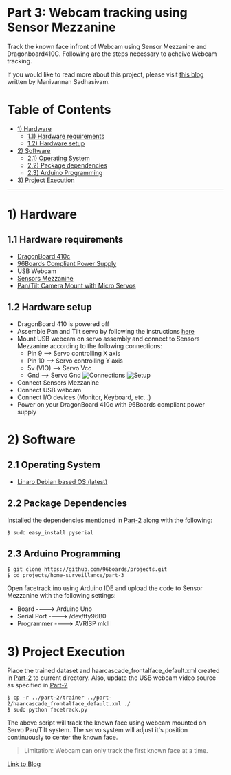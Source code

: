 # Part 3: Webcam tracking using Sensor Mezzanine

Track the known face infront of Webcam using Sensor Mezzanine and Dragonboard410C. Following are the steps necessary to acheive Webcam tracking.

If you would like to read more about this project, please visit [this blog](http://www.96boards.org/blog/part-3-home-surveillance-project-96boards/) written by Manivannan Sadhasivam.


# Table of Contents

- [1) Hardware](#1-hardware)
   - [1.1) Hardware requirements](#11-hardware-requirements)
   - [1.2) Hardware setup](#12-hardware-setup)
- [2) Software](#2-software)   
   - [2.1) Operating System](#21-operating-system)
   - [2.2) Package dependencies](#22-package-dependencies)
   - [2.3) Arduino Programming](#23-arduino-programming)
- [3) Project Execution](#3-project-execution)

***

# 1) Hardware

## 1.1 Hardware requirements

- [DragonBoard 410c](http://www.96boards.org/product/dragonboard410c/)
- [96Boards Compliant Power Supply](http://www.96boards.org/product/power/)
- USB Webcam
- [Sensors Mezzanine](http://www.96boards.org/product/sensors-mezzanine/)
- [Pan/Tilt Camera Mount with Micro Servos](https://www.arrow.com/en/products/1967/adafruit-industries)

## 1.2 Hardware setup

- DragonBoard 410 is powered off
- Assemble Pan and Tilt servo by following the instructions [here](https://learn.adafruit.com/mini-pan-tilt-kit-assembly/getting-started)
- Mount USB webcam on servo assembly and connect to Sensors Mezzanine according to the following connections:
  - Pin 9   —-> Servo controlling X axis
  - Pin 10  —-> Servo controlling Y axis
  - 5v (VIO)      —-> Servo Vcc
  - Gnd     —-> Servo Gnd
  ![Connections](https://github.com/OlllllllO/projects/blob/master/home_surveillance/part-3/Home-Surveillance-part3-connections.jpg)
  ![Setup](https://github.com/OlllllllO/projects/blob/master/home_surveillance/part-3/Home-Surveillance-setup.jpg)
- Connect Sensors Mezzanine
- Connect USB webcam 
- Connect I/O devices (Monitor, Keyboard, etc...)
- Power on your DragonBoard 410c with 96Boards compliant power supply

# 2) Software

## 2.1 Operating System

- [Linaro Debian based OS (latest)](https://github.com/96boards/documentation/blob/master/ConsumerEdition/DragonBoard-410c/Downloads/Debian.md)

## 2.2 Package Dependencies
 
Installed the dependencies mentioned in [Part-2](../part-2) along with the following:

``` shell
$ sudo easy_install pyserial
```
## 2.3 Arduino Programming

``` shell
$ git clone https://github.com/96boards/projects.git
$ cd projects/home-surveillance/part-3
```
Open facetrack.ino using Arduino IDE and upload the code to Sensor Mezzanine with the following settings:

* Board 	       ----> Arduino Uno
* Serial Port    ----> /dev/tty96B0
* Programmer     ----> AVRISP mkII

# 3) Project Execution

Place the trained dataset and haarcascade_frontalface_default.xml created in [Part-2](../part-2) to current directory. Also, update the USB webcam video source as specified in [Part-2](../part-2/README.md#31-creating-dataset)

```shell
$ cp -r ../part-2/trainer ../part-2/haarcascade_frontalface_default.xml ./
$ sudo python facetrack.py
```
The above script will track the known face using webcam mounted on Servo Pan/Tilt system. The servo system will adjust it's position continuously to center the known face.

> Limitation: Webcam can only track the first known face at a time.

[Link to Blog](http://www.96boards.org/blog/part-3-home-surveillance-project-96boards/)

